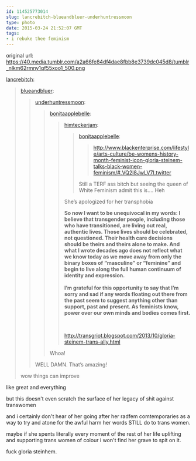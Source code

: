 ```yaml
---
id: 114525773014
slug: lancrebitch-blueandbluer-underhuntressmoon
type: photo
date: 2015-03-24 21:52:07 GMT
tags:
- i rebuke thee feminism
---
```

original url: https://40.media.tumblr.com/a2a66fe84df4dae8fbb8e3739dc045d8/tumblr_nlkm62rmny1qf55xoo1_500.png

<p><a href="http://lancrebitch.tumblr.com/post/114404361922/blueandbluer-underhuntressmoon-bonitaapplebelle" class="tumblr_blog">lancrebitch</a>:</p><blockquote><p><a href="http://blueandbluer.tumblr.com/post/114269426698/underhuntressmoon-bonitaapplebelle" class="tumblr_blog">blueandbluer</a>:</p><blockquote><p><a href="http://underhuntressmoon.tumblr.com/post/114268080067/bonitaapplebelle-himteckerjam" class="tumblr_blog">underhuntressmoon</a>:</p><blockquote><p><a href="http://bonitaapplebelle.tumblr.com/post/114229146466/himteckerjam-bonitaapplebelle" class="tumblr_blog">bonitaapplebelle</a>:</p><blockquote><p><a href="http://himteckerjam.tumblr.com/post/114228799099/bonitaapplebelle" class="tumblr_blog">himteckerjam</a>:</p><blockquote><p><a href="http://bonitaapplebelle.tumblr.com/post/114228456031/http-www-blackenterprise-com-lifestyle-arts-cultu" class="tumblr_blog">bonitaapplebelle</a>:</p>

<blockquote><p>
<a href="http://www.blackenterprise.com/lifestyle/arts-culture/be-womens-history-month-feminist-icon-gloria-steinem-talks-black-women-feminism/#.VQ2I8JwLV7I.twitter">http://www.blackenterprise.com/lifestyle/arts-culture/be-womens-history-month-feminist-icon-gloria-steinem-talks-black-women-feminism/#.VQ2I8JwLV7I.twitter</a></p></blockquote>

<p>Still a TERF ass bitch but seeing the queen of White Feminism admit this is…. Heh</p></blockquote>

<p>She’s apologized for her transphobia</p><p><b>So now I want to be unequivocal in my words: I believe that transgender people, including those who have transitioned, are living out real, authentic lives. Those lives should be celebrated, not questioned. Their health care decisions should be theirs and theirs alone to make. And what I wrote decades ago does not reflect what we know today as we move away from only the binary boxes of “masculine” or “feminine” and begin to live along the full human continuum of identity and expression.</b><br /><br /><b>I’m grateful for this opportunity to say that I’m sorry and sad if any words floating out there from the past seem to suggest anything other than support, past and present. As feminists know, power over our own minds and bodies comes first.</b>

<br /></p><p><a href="http://transgriot.blogspot.com/2013/10/gloria-steinem-trans-ally.html">http://transgriot.blogspot.com/2013/10/gloria-steinem-trans-ally.html</a><br /></p></blockquote>

<p>Whoa!</p></blockquote>

 <p>WELL DAMN. That’s amazing! </p></blockquote>

<p>wow things can improve</p></blockquote>

like great and everything

but this doesn't even scratch the surface of her legacy of shit against transwomen

and i certainly don't hear of her going after her radfem comtemporaries as a way to try and atone for the awful harm her words STILL do to trans women.

maybe if she spents literally every moment of the rest of her life uplifting and supporting trans women of colour i won't find her grave to spit on it.

fuck gloria steinhem.
